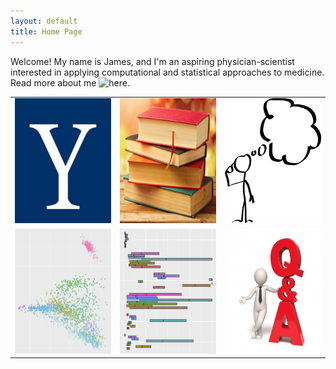 ```yaml
---
layout: default
title: Home Page
---
```


Welcome! My name is James, and I'm an aspiring physician-scientist interested in applying computational and statistical approaches to medicine. Read more about me ![here](/about). 

<table class="wide">
<tr>
  <td class="left">
    <a href="/archives/2017/08/21/yale-course-notes">
        <img src="/img/yale.jpg" alt="Yale Course Notes" title="Yale Course Notes" style="width:200px;height:200px;">
    </a>
  </td>
  <td class="center">
    <a href="/archives/2017/08/22/book-list">
        <img src="/img/books.jpg" alt="Book List" title="Book List" style="width:200px;height:200px;">
    </a>
  </td>
  <td class="right">
    <a href="/archives/2017/08/22/logic-problems">
        <img src="/img/thinking.png" alt="Logic Problems" title="Logic Problems" style="width:200px;height:200px;">
    </a>
  </td>
</tr>
<tr>
  <td class="left">
    <a href="/archives/2017/08/22/gerstein-lab">
        <img src="/img/ercc.jpg" alt="ERCC RNA-Seq Visualization Tool" title="ERCC RNA-Seq Visualization Tool" style="width:200px;height:200px;">
    </a>
  </td>
  <td class="center">
    <a href="/archives/2017/08/22/zak-lab">
        <img src="/img/acmg.jpg" alt="Penetrance of ACMG-59 Cardiac Phenotypes" title="Penetrance of ACMG-59 Cardiac Phenotypes" style="width:200px;height:200px;">
    </a>
  </td>
  <td class="right">
    <a href="/archives/2017/08/22/36-questions">
        <img src="/img/QnA.jpg" alt="36 Questions" title="36 Questions" style="width:200px;height:200px;">
    </a>
  </td>
</tr>
</table>